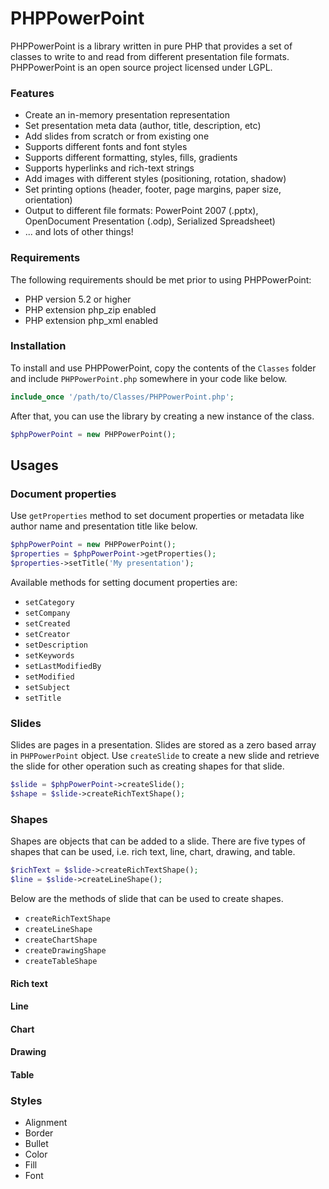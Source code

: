 # PHPPowerPoint

PHPPowerPoint is a library written in pure PHP that provides a set of classes to write to and read from different presentation file formats. PHPPowerPoint is an open source project licensed under LGPL.

### Features

- Create an in-memory presentation representation
- Set presentation meta data (author, title, description, etc)
- Add slides from scratch or from existing one
- Supports different fonts and font styles
- Supports different formatting, styles, fills, gradients
- Supports hyperlinks and rich-text strings
- Add images with different styles (positioning, rotation, shadow)
- Set printing options (header, footer, page margins, paper size, orientation)
- Output to different file formats: PowerPoint 2007 (.pptx), OpenDocument Presentation (.odp), Serialized Spreadsheet)
- ... and lots of other things!

### Requirements

The following requirements should be met prior to using PHPPowerPoint:

- PHP version 5.2 or higher
- PHP extension php_zip enabled
- PHP extension php_xml enabled

### Installation

To install and use PHPPowerPoint, copy the contents of the `Classes` folder and include `PHPPowerPoint.php` somewhere in your code like below.

```php
include_once '/path/to/Classes/PHPPowerPoint.php';
```

After that, you can use the library by creating a new instance of the class.

```php
$phpPowerPoint = new PHPPowerPoint();
```

## Usages

### Document properties

Use `getProperties` method to set document properties or metadata like author name and presentation title like below.

```php
$phpPowerPoint = new PHPPowerPoint();
$properties = $phpPowerPoint->getProperties();
$properties->setTitle('My presentation');
```

Available methods for setting document properties are:

- `setCategory`
- `setCompany`
- `setCreated`
- `setCreator`
- `setDescription`
- `setKeywords`
- `setLastModifiedBy`
- `setModified`
- `setSubject`
- `setTitle`

### Slides

Slides are pages in a presentation. Slides are stored as a zero based array in `PHPPowerPoint` object. Use `createSlide` to create a new slide and retrieve the slide for other operation such as creating shapes for that slide.

```php
$slide = $phpPowerPoint->createSlide();
$shape = $slide->createRichTextShape();
```

### Shapes

Shapes are objects that can be added to a slide. There are five types of shapes that can be used, i.e. rich text, line, chart, drawing, and table.

```php
$richText = $slide->createRichTextShape();
$line = $slide->createLineShape();
```

Below are the methods of slide that can be used to create shapes.

- `createRichTextShape`
- `createLineShape`
- `createChartShape`
- `createDrawingShape`
- `createTableShape`

#### Rich text

#### Line

#### Chart

#### Drawing

#### Table

### Styles

- Alignment
- Border
- Bullet
- Color
- Fill
- Font

